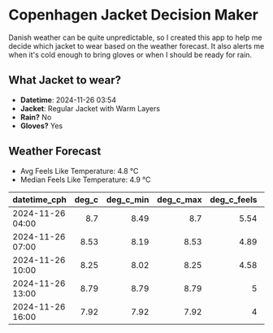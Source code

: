
# Copenhagen Jacket Decision Maker

Danish weather can be quite unpredictable, so I created this app to help me decide which jacket to wear based on the weather forecast. 
It also alerts me when it's cold enough to bring gloves or when I should be ready for rain.

## What Jacket to wear?

- **Datetime**: 2024-11-26 03:54
- **Jacket**: Regular Jacket with Warm Layers
- **Rain?** No
- **Gloves?** Yes

## Weather Forecast
- Avg Feels Like Temperature: 4.8 °C
- Median Feels Like Temperature: 4.9 °C

| datetime_cph     |   deg_c |   deg_c_min |   deg_c_max |   deg_c_feels | weather   | wind   | rain   |
|:-----------------|--------:|------------:|------------:|--------------:|:----------|:-------|:-------|
| 2024-11-26 04:00 |    8.7  |        8.49 |        8.7  |          5.54 | Clouds    | High   | None   |
| 2024-11-26 07:00 |    8.53 |        8.19 |        8.53 |          4.89 | Clouds    | High   | None   |
| 2024-11-26 10:00 |    8.25 |        8.02 |        8.25 |          4.58 | Clouds    | High   | None   |
| 2024-11-26 13:00 |    8.79 |        8.79 |        8.79 |          5    | Clouds    | High   | None   |
| 2024-11-26 16:00 |    7.92 |        7.92 |        7.92 |          4    | Clouds    | High   | None   |
        